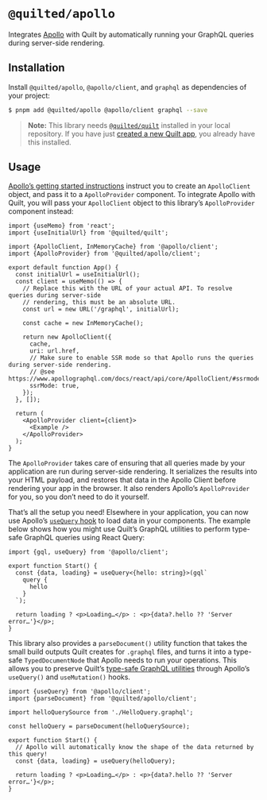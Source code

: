 # `@quilted/apollo`

Integrates [Apollo](https://www.apollographql.com/docs/react) with Quilt by automatically running your GraphQL queries during server-side rendering.

## Installation

Install `@quilted/apollo`, `@apollo/client`, and `graphql` as dependencies of your project:

```bash
$ pnpm add @quilted/apollo @apollo/client graphql --save
```

> **Note:** This library needs [`@quilted/quilt`](../../packages/quilt) installed in your local repository. If you have just [created a new Quilt app](../../documentation/getting-started.md), you already have this installed.

## Usage

[Apollo’s getting started instructions](https://www.apollographql.com/docs/react/get-started) instruct you to create an `ApolloClient` object, and pass it to a `ApolloProvider` component. To integrate Apollo with Quilt, you will pass your `ApolloClient` object to this library’s `ApolloProvider` component instead:

```tsx
import {useMemo} from 'react';
import {useInitialUrl} from '@quilted/quilt';

import {ApolloClient, InMemoryCache} from '@apollo/client';
import {ApolloProvider} from '@quilted/apollo/client';

export default function App() {
  const initialUrl = useInitialUrl();
  const client = useMemo(() => {
    // Replace this with the URL of your actual API. To resolve queries during server-side
    // rendering, this must be an absolute URL.
    const url = new URL('/graphql', initialUrl);

    const cache = new InMemoryCache();

    return new ApolloClient({
      cache,
      uri: url.href,
      // Make sure to enable SSR mode so that Apollo runs the queries during server-side rendering.
      // @see https://www.apollographql.com/docs/react/api/core/ApolloClient/#ssrmode
      ssrMode: true,
    });
  }, []);

  return (
    <ApolloProvider client={client}>
      <Example />
    </ApolloProvider>
  );
}
```

The `ApolloProvider` takes care of ensuring that all queries made by your application are run during server-side rendering. It serializes the results into your HTML payload, and restores that data in the Apollo Client before rendering your app in the browser. It also renders Apollo’s `ApolloProvider` for you, so you don’t need to do it yourself.

That’s all the setup you need! Elsewhere in your application, you can now use Apollo’s [`useQuery` hook](https://www.apollographql.com/docs/react/api/react/hooks#usequery) to load data in your components. The example below shows how you might use Quilt’s GraphQL utilities to perform type-safe GraphQL queries using React Query:

```tsx
import {gql, useQuery} from '@apollo/client';

export function Start() {
  const {data, loading} = useQuery<{hello: string}>(gql`
    query {
      hello
    }
  `);

  return loading ? <p>Loading…</p> : <p>{data?.hello ?? 'Server error…'}</p>;
}
```

This library also provides a `parseDocument()` utility function that takes the small build outputs Quilt creates for `.graphql` files, and turns it into a type-safe `TypedDocumentNode` that Apollo needs to run your operations. This allows you to preserve Quilt’s [type-safe GraphQL utilities](../../documentation/features/graphql.md#types) through Apollo’s `useQuery()` and `useMutation()` hooks.

```tsx
import {useQuery} from '@apollo/client';
import {parseDocument} from '@quilted/apollo/client';

import helloQuerySource from './HelloQuery.graphql';

const helloQuery = parseDocument(helloQuerySource);

export function Start() {
  // Apollo will automatically know the shape of the data returned by this query!
  const {data, loading} = useQuery(helloQuery);

  return loading ? <p>Loading…</p> : <p>{data?.hello ?? 'Server error…'}</p>;
}
```
